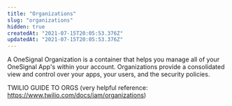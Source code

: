 ```yaml
---
title: "Organizations"
slug: "organizations"
hidden: true
createdAt: "2021-07-15T20:05:53.376Z"
updatedAt: "2021-07-15T20:05:53.376Z"
---
```

A OneSignal Organization is a container that helps you manage all of your OneSignal App's within your account. Organizations provide a consolidated view and control over your apps, your users, and the security policies.


TWILIO GUIDE TO ORGS (very helpful reference: https://www.twilio.com/docs/iam/organizations)